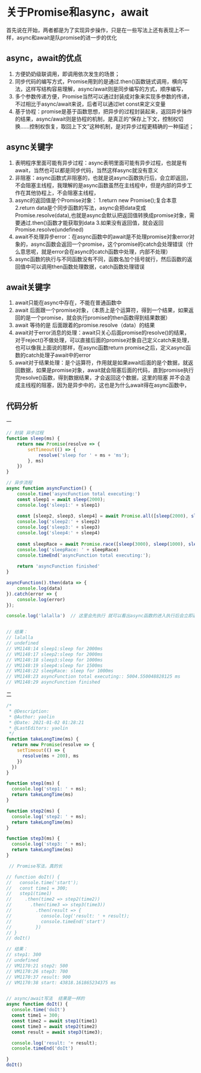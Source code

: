 # 关于Promise和async，await

首先说在开始，两者都是为了实现异步操作，只是在一些写法上还有表现上不一样，async和await是队promise的进一步的优化



## async，await的优点

1. 方便奶奶级联调用，即调用依次发生的场景；
2. 同步代码的编写方式，Promise用到的是通过.then()函数链式调用，横向写法，这样写结构容易理解，async/await则是同步编写的方式，顺序编写，
3. 多个参数传递方便，Promise当然可以通过封装成对象来实现多参数的传递，不过相比于async/await来说，后者可以通过let const来定义变量
4. 基于协程：promise是基于函数思想，把异步的过程封装起来，返回异步操作的结果，async/await则是协程的机制，是真正的“保存上下文，控制权切换……控制权恢复，取回上下文”这种机制，是对异步过程更精确的一种描述；





## async关键字

1. 表明程序里面可能有异步过程：async表明里面可能有异步过程，也就是有await，当然也可以都是同步代码，当然这样async就没有意义
2. 非阻塞：async函数式非阻塞的，也就是说async函数执行后，会立即返回，不会阻塞主线程，我理解的是async函数虽然在主线程中，但是内部的异步工作在其他协程上，不会阻塞主线程，
3. async的返回值是个Promise对象：
   1.return new Promise();复合本意
   2.return data是个同步函数的写法，async会把data变成Promise.resolve(data),也就是async会默认把返回值转换成promise对象，需要通过.then()函数才能获取到data
   3.如果没有返回值，就会返回Promise.resolve(undefined)
4. await不处理异步error：在async函数中的await是不处理promise对象error对象的，async函数会返回一个promise，这个promise的catch会处理错误（什么意思呢，就是error会在async的catch函数中处理，内部不处理）
5. async函数的执行与不同函数没有不同，函数名加个括号就行，然后函数的返回值中可以调用then函数处理数据，catch函数处理错误

## await关键字

1. await只能在async中存在，不能在普通函数中
2. await 后面跟一个promise对象，（本质上是个运算符，得到一个结果，如果返回的是一个promise，就会执行promise的then函数得到结果数据）
3. await 等待的是 后面跟着的promise.resolve（data）的结果
4. await对于error消息的处理：await只关心后面promise的resolve()的结果，对于reject()不做处理，可以直接后面的promise对象自己定义catch来处理，也可以像我上面说的那样，在async函数return promise之后，定义async函数的catch处理子await中的error
5. await对于结果处理：是个运算符，作用就是如果await后面的是个数据，就返回数据，如果是promise对象，await就会阻塞后面的代码，直到promise执行完resolve()函数，得到数据结果，才会返回这个数据，这里的阻塞 并不会造成主线程的阻塞，因为是异步中的，这也是为什么await得在async函数中，





## 代码分析

一

```js
// 封装 异步过程
function sleep(ms) {
    return new Promise(resolve => {
        setTimeout(() => {
            resolve('sleep for ' + ms + 'ms');
        }, ms)
    })
}

// 异步流程
async function asyncFunction() {
    console.time('asyncFunction total executing:')
    const sleep1 = await sleep(2000);
    console.log('sleep1:' + sleep1)
    
    const [sleep2, sleep3, sleep4] = await Promise.all([sleep(2000), sleep(1000), sleep(1500)])
    console.log('sleep2:' + sleep2)
    console.log('sleep3:' + sleep3)
    console.log('sleep4:' + sleep4)
    
    const sleepRace = await Promise.race([sleep(3000), sleep(1000), sleep(1000)])
    console.log('sleepRace: ' + sleepRace)
    console.timeEnd('asyncFunction total executing:');
    
    return 'asyncFunction finished'
}

asyncFunction().then(data => {
    console.log(data)
}).catch(error => {
    console.log(error)
});

console.log('lalalla')  // 这里会先执行 就可以看出async函数的进入执行后会立即返回，不会阻塞主线程


// 结果：
// lalalla
// undefined
// VM1148:14 sleep1:sleep for 2000ms
// VM1148:17 sleep2:sleep for 2000ms
// VM1148:18 sleep3:sleep for 1000ms
// VM1148:19 sleep4:sleep for 1500ms
// VM1148:22 sleepRace: sleep for 1000ms
// VM1148:23 asyncFunction total executing:: 5004.550048828125 ms
// VM1148:29 asyncFunction finished
```



二

```js
/*
 * @Description: 
 * @Author: yaolin
 * @Date: 2021-01-02 01:28:21
 * @LastEditors: yaolin
 */
function takeLongTime(ms) {
  return new Promise(resolve => {
    setTimeout(() => {
      resolve(ms + 200), ms
    })
  })
}

function step1(ms) {
  console.log('step1: ' + ms);
  return takeLongTime(ms)
}

function step2(ms) {
  console.log('step2: ' + ms);
  return takeLongTime(ms)
}

function step3(ms) {
  console.log('step3: ' + ms);
  return takeLongTime(ms)
}

 // Promise写法，真的长

// function doIt() {
//   console.time('start');
//   const time1 = 300;
//   step1(time1)
//     .then(time2 => step2(time2))
//       .then(time3 => step3(time3))
//         .then(result => {
//           console.log('result: ' + result);
//           console.timeEnd('start')
//         })
// }
// doIt()

// 结果：
// step1: 300
// undefined
// VM1170:21 step2: 500
// VM1170:26 step3: 700
// VM1170:37 result: 900
// VM1170:38 start: 43818.161865234375 ms


// async/await写法  结果是一样的
async function doIt() {
  console.time('doIt')
  const time1 = 300;
  const time2 = await step1(time1)
  const time3 = await step2(time2)
  const result = await step3(time3);

  console.log('result: '+ result);
  console.timeEnd('doIt')

}
doIt()
 
```


